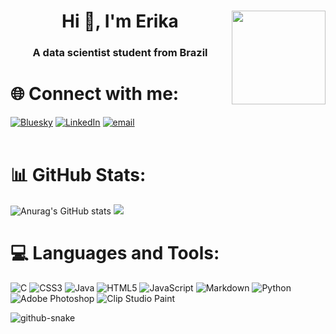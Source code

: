 <h1 align="center">Hi 👋, I'm Erika <img align="right" height="150" src="https://i.pinimg.com/originals/aa/a8/ae/aaa8ae768a63c36fddd9894d8783d161.gif"  /></h1>
<h3 align="center">A data scientist student from Brazil</h3>


# 🌐 Connect with me:
[![Bluesky](https://img.shields.io/badge/bluesky-0285FF?style=for-the-badge&logo=bluesky&logoColor=%23FFFFFF)](https://bsky.app/profile/kaybuthers.bsky.social) [![LinkedIn](https://img.shields.io/badge/LinkedIn-%230077B5.svg?logo=linkedin&logoColor=white)](https://linkedin.com/in/erika-buthers) [![email](https://img.shields.io/badge/Email-D14836?logo=gmail&logoColor=white)](mailto:buthers@nano.ufrj.br) </br></br>

# 📊 GitHub Stats: 
<!--![](https://nirzak-streak-stats.vercel.app/?user=kaybuthers&theme=ambient_gradient&hide_border=false)-->
![Anurag's GitHub stats](https://github-readme-stats.vercel.app/api?username=kaybuthers&show_icons=true&theme=ambient_gradient&hide_border=false&line_height=20)
![](https://github-readme-stats.vercel.app/api/top-langs/?username=kaybuthers&theme=ambient_gradient&layout=compact&hide_border=false&include_all_commits=false&count_private=false)
<!-- ![](https://github-profile-trophy.vercel.app/?username=kaybuthers&theme=dracula&no-frame=true&no-bg=true&margin-w=4)-->


# 💻 Languages and Tools:
![C](https://img.shields.io/badge/c-%2300599C.svg?style=for-the-badge&logo=c&logoColor=white) ![CSS3](https://img.shields.io/badge/css3-%231572B6.svg?style=for-the-badge&logo=css3&logoColor=white) ![Java](https://img.shields.io/badge/java-%23ED8B00.svg?style=for-the-badge&logo=openjdk&logoColor=white) ![HTML5](https://img.shields.io/badge/html5-%23E34F26.svg?style=for-the-badge&logo=html5&logoColor=white) ![JavaScript](https://img.shields.io/badge/javascript-%23323330.svg?style=for-the-badge&logo=javascript&logoColor=%23F7DF1E) ![Markdown](https://img.shields.io/badge/markdown-%23000000.svg?style=for-the-badge&logo=markdown&logoColor=white) ![Python](https://img.shields.io/badge/python-3670A0?style=for-the-badge&logo=python&logoColor=ffdd54) ![Adobe Photoshop](https://img.shields.io/badge/adobe%20photoshop-%2331A8FF.svg?style=for-the-badge&logo=adobe%20photoshop&logoColor=white) ![Clip Studio Paint](https://img.shields.io/badge/ClipStudioPaint-%23CFD3D3.svg?style=for-the-badge&logo=ClipStudioPaint&logoColor=white)

<picture align="center">
  <source media="(prefers-color-scheme: dark)" srcset="https://raw.githubusercontent.com/tobiasmeyhoefer/tobiasmeyhoefer/output/github-snake-dark.svg" />
  <source media="(prefers-color-scheme: light)" srcset="https://raw.githubusercontent.com/tobiasmeyhoefer/tobiasmeyhoefer/output/github-snake.svg" />
  <img align="center" alt="github-snake" src="https://raw.githubusercontent.com/tobiasmeyhoefer/tobiasmeyhoefer/output/github-snake.svg" />
</picture>
